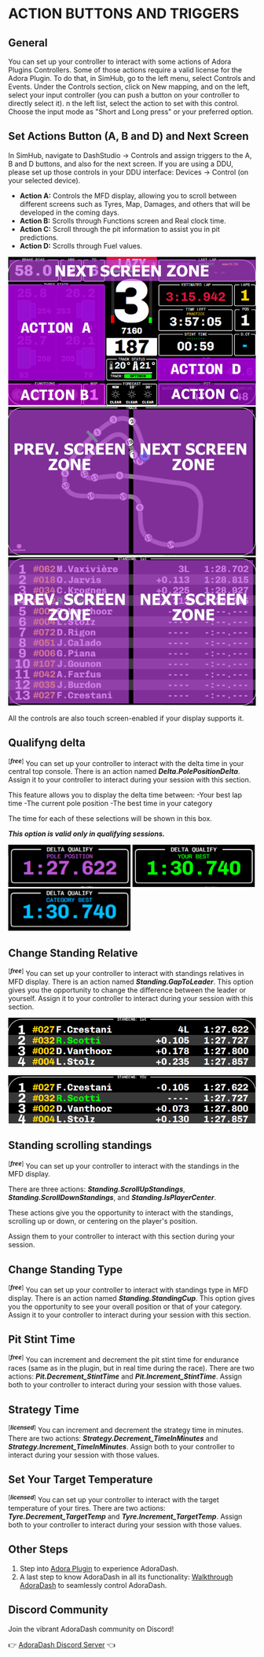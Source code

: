 # ACTION BUTTONS AND TRIGGERS

## General
You can set up your controller to interact with some actions of Adora Plugins Controllers. 
Some of those actions require a valid license for the Adora Plugin. 
To do that, in SimHub, go to the left menu, select Controls and Events. 
Under the Controls section, click on New mapping, and on the left, select your input controller (you can push a button on your controller to directly select it).
n the left list, select the action to set with this control. Choose the input mode as "Short and Long press" or your preferred option.

## Set Actions Button (A, B and D) and Next Screen
In SimHub, navigate to DashStudio -> Controls and assign triggers to the A, B and D buttons, and also for the next screen.
If you are using a DDU, please set up those controls in your DDU interface: Devices -> Control (on your selected device).

- **Action A:** Controls the MFD display, allowing you to scroll between different screens such as Tyres, Map, Damages, and others that will be developed in the coming days.
- **Action B:** Scrolls through Functions screen and Real clock time.
- **Action C:** Scroll through the pit information to assist you in pit predictions.
- **Action D:** Scrolls through Fuel values.

![Maim](/src/images/docs/triggers/action_ad.jpg)
![Track](/src/images/docs/triggers/track_pn.jpg)
![Standing](/src/images/docs/triggers/standing_pn.jpg)

All the controls are also touch screen-enabled if your display supports it.

## Qualifyng delta 
<sup>[___free___]</sup>
You can set up your controller to interact with the delta time in your central top console.
There is an action named ***Delta.PolePositionDelta***.
Assign it to your controller to interact during your session with this section.

This feature allows you to display the delta time between:
-Your best lap time
-The current pole position
-The best time in your category

The time for each of these selections will be shown in this box.

***This option is valid only in qualifying sessions.***

![Pole](/src/images/docs/triggers/pole.jpg) ![Your Best](/src/images/docs/triggers/yourbest.jpg) ![Category](/src/images/docs/triggers/category.jpg)

## Change Standing Relative
<sup>[___free___]</sup>
You can set up your controller to interact with standings relatives in MFD display.
There is an action named ***Standing.GapToLeader***.
This option gives you the opportunity to change the difference between the leader or yourself.
Assign it to your controller to interact during your session with this section.

![Leader](/src/images/docs/triggers/leader.jpg) 

![You](/src/images/docs/triggers/you.jpg)

## Standing scrolling standings 
<sup>[___free___]</sup>
You can set up your controller to interact with the standings in the MFD display.

There are three actions: ***Standing.ScrollUpStandings***, ***Standing.ScrollDownStandings***, and ***Standing.IsPlayerCenter***.

These actions give you the opportunity to interact with the standings, scrolling up or down, or centering on the player's position. 

Assign them to your controller to interact with this section during your session.

## Change Standing Type
<sup>[___free___]</sup>
You can set up your controller to interact with standings type in MFD display.
There is an action named ***Standing.StandingCup***.
This option gives you the opportunity to see your overall position or that of your category.
Assign it to your controller to interact during your session with this section.

## Pit Stint Time
<sup>[___free___]</sup>
You can increment and decrement the pit stint time for endurance races (same as in the plugin, but in real time during the race). 
There are two actions: ***Pit.Decrement_StintTime*** and ***Pit.Increment_StintTime***. Assign both to your controller to interact during your session with those values.

## Strategy Time
<sup>[___licensed___]</sup>
You can increment and decrement the strategy time in minutes. 
There are two actions: ***Strategy.Decrement_TimeInMinutes*** and ***Strategy.Increment_TimeInMinutes***. Assign both to your controller to interact during your session with those values.

## Set Your Target Temperature
<sup>[___licensed___]</sup>
You can set up your controller to interact with the target temperature of your tires. 
There are two actions: ***Tyre.Decrement_TargetTemp*** and ***Tyre.Increment_TargetTemp***. Assign both to your controller to interact during your session with those values.

## Other Steps
1. Step into [Adora Plugin](plugin.md) to experience AdoraDash.
2. A last step to know AdoraDash in all its functionality: [Walkthrough AdoraDash](walkthrough.md) to seamlessly control AdoraDash.

## Discord Community
Join the vibrant AdoraDash community on Discord!

👉 [AdoraDash Discord Server](https://discord.gg/2yNzuRc62S) 👈
